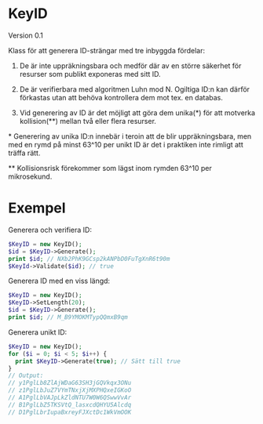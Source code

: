 # KeyID

Version 0.1

Klass för att generera ID-strängar med tre inbyggda fördelar:

1. De är inte uppräkningsbara och medför där av en större säkerhet för resurser som publikt exponeras med sitt ID.

2. De är verifierbara med algoritmen Luhn mod N. Ogiltiga ID:n kan därför förkastas utan att behöva kontrollera dem mot tex. en databas.

3. Vid generering av ID är det möjligt att göra dem unika(&ast;) för att motverka kollision(&ast;&ast;) mellan två eller flera resurser.

&ast; Generering av unika ID:n innebär i teroin att de blir uppräkningsbara,
men med en rymd på minst 63^10 per unikt ID är det i praktiken inte rimligt 
att träffa rätt.

&ast;&ast; Kollisionsrisk förekommer som lägst inom rymden 63^10 per mikrosekund.

# Exempel

Generera och verifiera ID:
```php
$KeyID = new KeyID();
$id = $KeyID->Generate();
print $id; // NXb2PhK9GCsp2kANPbD0FuTgXnR6t90m
$KeyId->Validate($id); // true
```

Generera ID med en viss längd:
```php
$KeyID = new KeyID();
$KeyID->SetLength(20);
$id = $KeyID->Generate();
print $id; // M_B9YMOKMTypQQmxB9qm
```

Generera unikt ID:
```php
$KeyID = new KeyID();
for ($i = 0; $i < 5; $i++) {
  print $KeyID->Generate(true); // Sätt till true
}
// Output:
// y1PglLb8ZlAjWDaG63SH3jGQVkqx3ONu
// z1PglLbJuZ7VYmTNxjXjMXPHQxeIGKoO
// A1PglLbVAJpLkZldNTU7W0W6QSwwVvAr
// B1PglLbZ5TKSVtQ_lasxcdQHYU5Alcdq
// D1PglLbrIupaBxreyFJXctDc1WkVmOOK
```
